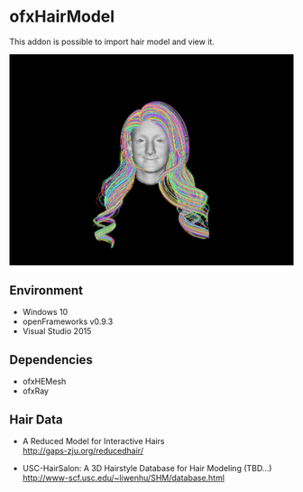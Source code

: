 # ofxHairModel

This addon is possible to import hair model and view it.

<img src="top.png" alt="loaded hair result" title="">

## Environment
  + Windows 10
  + openFrameworks v0.9.3
  + Visual Studio 2015

## Dependencies
  + ofxHEMesh
  + ofxRay

## Hair Data

+ A Reduced Model for Interactive Hairs  
http://gaps-zju.org/reducedhair/

+ USC-HairSalon: A 3D Hairstyle Database for Hair Modeling (TBD...)  
http://www-scf.usc.edu/~liwenhu/SHM/database.html  
